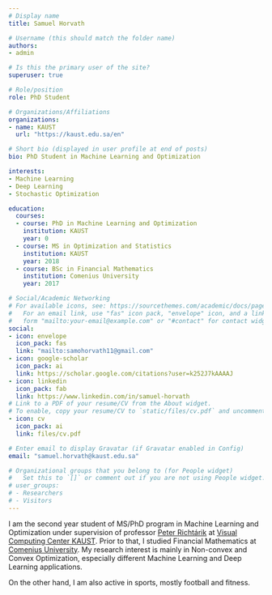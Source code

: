 ```yaml
---
# Display name
title: Samuel Horvath

# Username (this should match the folder name)
authors:
- admin

# Is this the primary user of the site?
superuser: true

# Role/position
role: PhD Student

# Organizations/Affiliations
organizations:
- name: KAUST
  url: "https://kaust.edu.sa/en"

# Short bio (displayed in user profile at end of posts)
bio: PhD Student in Machine Learning and Optimization

interests:
- Machine Learning
- Deep Learning
- Stochastic Optimization

education:
  courses:
  - course: PhD in Machine Learning and Optimization
    institution: KAUST
    year: 0
  - course: MS in Optimization and Statistics
    institution: KAUST
    year: 2018
  - course: BSc in Financial Mathematics
    institution: Comenius University
    year: 2017

# Social/Academic Networking
# For available icons, see: https://sourcethemes.com/academic/docs/page-builder/#icons
#   For an email link, use "fas" icon pack, "envelope" icon, and a link in the
#   form "mailto:your-email@example.com" or "#contact" for contact widget.
social:
- icon: envelope
  icon_pack: fas
  link: "mailto:samohorvath11@gmail.com"
- icon: google-scholar
  icon_pack: ai
  link: https://scholar.google.com/citations?user=k252J7kAAAAJ
- icon: linkedin
  icon_pack: fab
  link: https://www.linkedin.com/in/samuel-horvath
# Link to a PDF of your resume/CV from the About widget.
# To enable, copy your resume/CV to `static/files/cv.pdf` and uncomment the lines below.
- icon: cv
  icon_pack: ai
  link: files/cv.pdf

# Enter email to display Gravatar (if Gravatar enabled in Config)
email: "samuel.horvath@kaust.edu.sa"

# Organizational groups that you belong to (for People widget)
#   Set this to `[]` or comment out if you are not using People widget.
# user_groups:
# - Researchers
# - Visitors
---
```


I am the second year student of MS/PhD program in Machine Learning and Optimization under supervision of professor [Peter Richtárik](https://richtarik.org/index.html) at [Visual Computing  Center KAUST](https://vcc.kaust.edu.sa/Pages/Home.aspx). Prior to that, I studied Financial Mathematics at [Comenius University](https://fmph.uniba.sk/en/). My research interest is mainly in Non-convex and Convex Optimization, especially different Machine Learning and Deep Learning applications.

On the other hand, I am also active in sports, mostly football and fitness.
